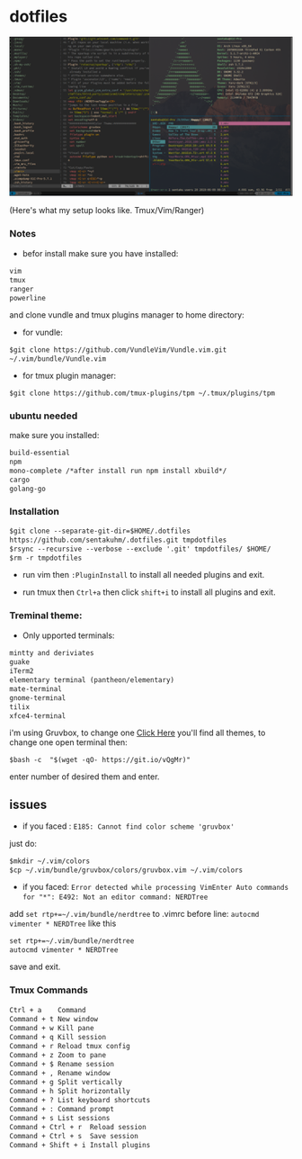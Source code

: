 dotfiles
===================
![screenshot](https://github.com/madaramost/.dotfiles/blob/master/Screenshot.png)

(Here's what my setup looks like. Tmux/Vim/Ranger)

### Notes
* befor install make sure you have installed:
```
vim
tmux
ranger
powerline
```

and clone vundle and tmux plugins manager to home directory:
+ for vundle:
```
$git clone https://github.com/VundleVim/Vundle.vim.git ~/.vim/bundle/Vundle.vim
```

+ for tmux plugin manager:
```
$git clone https://github.com/tmux-plugins/tpm ~/.tmux/plugins/tpm
```

### ubuntu needed

make sure you installed:
```
build-essential
npm
mono-complete /*after install run npm install xbuild*/
cargo
golang-go
```
### Installation

```
$git clone --separate-git-dir=$HOME/.dotfiles https://github.com/sentakuhm/.dotfiles.git tmpdotfiles
$rsync --recursive --verbose --exclude '.git' tmpdotfiles/ $HOME/
$rm -r tmpdotfiles
```
* run vim then `:PluginInstall` to install all needed plugins and exit.

* run tmux then `Ctrl+a` then click `shift+i` to install all plugins and exit. 

### Treminal theme:
+ Only upported terminals:
```
mintty and deriviates
guake
iTerm2
elementary terminal (pantheon/elementary)
mate-terminal
gnome-terminal
tilix
xfce4-terminal
```
i'm using Gruvbox, to change one [Click Here](https://mayccoll.github.io/Gogh/)
you'll find all themes, to change one open terminal then:
```
$bash -c  "$(wget -qO- https://git.io/vQgMr)"
```
enter number of desired them and enter.

## issues

+ if you faced : `E185: Cannot find color scheme 'gruvbox'`

just do:
```
$mkdir ~/.vim/colors
$cp ~/.vim/bundle/gruvbox/colors/gruvbox.vim ~/.vim/colors
```

+ if you faced: 
`Error detected while processing VimEnter Auto commands for "*":
E492: Not an editor command: NERDTree`

add `set rtp+=~/.vim/bundle/nerdtree` to .vimrc before line: `autocmd vimenter * NERDTree` like this
```
set rtp+=~/.vim/bundle/nerdtree
autocmd vimenter * NERDTree
```
save and exit.

### Tmux Commands
```
Ctrl + a	Command
Command + t	New window
Command + w	Kill pane
Command + q	Kill session
Command + r	Reload tmux config
Command + z	Zoom to pane
Command + $	Rename session
Command + ,	Rename window
Command + g	Split vertically
Command + h	Split horizontally
Command + ?	List keyboard shortcuts
Command + :	Command prompt
Command + s	List sessions
Command + Ctrl + r	Reload session
Command + Ctrl + s	Save session
Command + Shift + i	Install plugins
```
